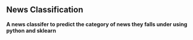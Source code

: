 ## News Classification


**A news classifer to predict the category of news they falls under using python and sklearn** 

